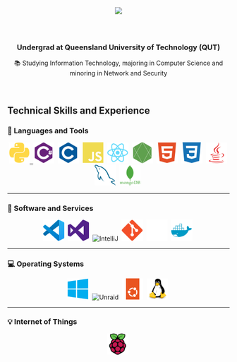 

<h1 align="center">
   <img align="center" src="https://readme-typing-svg.demolab.com/?font=Aharoni.+Code&weight=600&size=35&duration=3800&pause=1000&center=true&color=90D74F&width=400&height=70&lines=Welcome+to+my+GitHub!;" />
</h1>
<br/>
<h3 align="center"> Undergrad at  Queensland University of Technology (QUT)</h3>
<div align="center">
   📚 Studying Information Technology, majoring in Computer Science and minoring in Network and Security

</div>

<br/>
<br/>

## Technical Skills and Experience

### 🧰 Languages and Tools 
<div align="center">
    <a href="https://www.linkedin.com/in/dante-worthington-789123259/"> <img src="https://raw.githubusercontent.com/devicons/devicon/master/icons/python/python-plain.svg" alt="Python" height="48rem" />&nbsp; </a>
    <img src="https://raw.githubusercontent.com/devicons/devicon/master/icons/csharp/csharp-plain.svg" alt="C#" height="48rem" />&nbsp;
    <img src="https://raw.githubusercontent.com/devicons/devicon/master/icons/c/c-plain.svg" alt="C" height="48rem" />&nbsp;
    <img src="https://raw.githubusercontent.com/devicons/devicon/master/icons/javascript/javascript-plain.svg" alt="JavaScript" height="48rem" />&nbsp;
    <img src="https://raw.githubusercontent.com/devicons/devicon/master/icons/react/react-original.svg" alt="React" height="48rem" />&nbsp;
    <img src="https://raw.githubusercontent.com/devicons/devicon/master/icons/nodejs/nodejs-plain.svg" alt="NodeJS" height="48rem" />&nbsp;
    <img src="https://raw.githubusercontent.com/devicons/devicon/master/icons/html5/html5-plain.svg" alt="HTML5" height="48rem" />&nbsp;
    <img src="https://raw.githubusercontent.com/devicons/devicon/master/icons/css3/css3-plain.svg" alt="CSS3" height="48rem" />&nbsp;
    <img src="https://github.com/devicons/devicon/blob/master/icons/java/java-plain.svg" alt="Java" height="48rem" />&nbsp;
    <img src="https://github.com/devicons/devicon/blob/master/icons/mysql/mysql-original.svg" alt="MySQL" height="48rem" />&nbsp;
    <img src="https://github.com/devicons/devicon/blob/master/icons/mongodb/mongodb-plain-wordmark.svg" alt="MongoDB" height="48rem" />&nbsp;
</div>

<!--
<img src="https://github.com/devicons/devicon/blob/master/icons/mysql/mysql-original-wordmark.svg" alt="MySQL2" height="48rem" />&nbsp;
-->

---
### 📄 Software and Services 
<div align="center">
    <img src="https://raw.githubusercontent.com/devicons/devicon/master/icons/vscode/vscode-original.svg" alt="VSCode" height="48rem"/>&nbsp;
    <img src="https://raw.githubusercontent.com/devicons/devicon/master/icons/visualstudio/visualstudio-plain.svg" alt="Visual Studio" height="48rem"/>&nbsp;
    <img src="https://cdn.jsdelivr.net/gh/devicons/devicon@latest/icons/intellij/intellij-original.svg" alt="IntelliJ" height="48rem"/>&nbsp;
    <img src="https://raw.githubusercontent.com/devicons/devicon/master/icons/git/git-plain.svg" alt="Git" height="48rem"/>&nbsp;
    <img src="https://github.com/bales-au/bales-au/blob/main/github.png" alt="GitHub" height="48rem"/>&nbsp;
    <img src="https://github.com/devicons/devicon/blob/master/icons/docker/docker-plain.svg" alt="Docker" height="48rem"/>&nbsp;
</div>

---
### 💻 Operating Systems
<div align="center">
    <img src="https://raw.githubusercontent.com/devicons/devicon/master/icons/windows8/windows8-original.svg" alt="Windows" height="48rem"/>&nbsp;
    <img src="https://dnld.lime-technology.com/connect/mark_gradient.png" alt="Unraid" height="48rem" />&nbsp;
    <img src="https://github.com/devicons/devicon/blob/master/icons/ubuntu/ubuntu-original.svg" alt="Ubuntu" height="48rem"/>&nbsp;
    <img src="https://github.com/devicons/devicon/blob/master/icons/linux/linux-original.svg" alt="Linux" height="48rem"/>&nbsp;
</div>

---
### 💡 Internet of Things
<div align="center">
    <img src="https://github.com/devicons/devicon/blob/master/icons/raspberrypi/raspberrypi-original.svg" alt="Raspberry Pi" height="48rem" />&nbsp;
</div>
